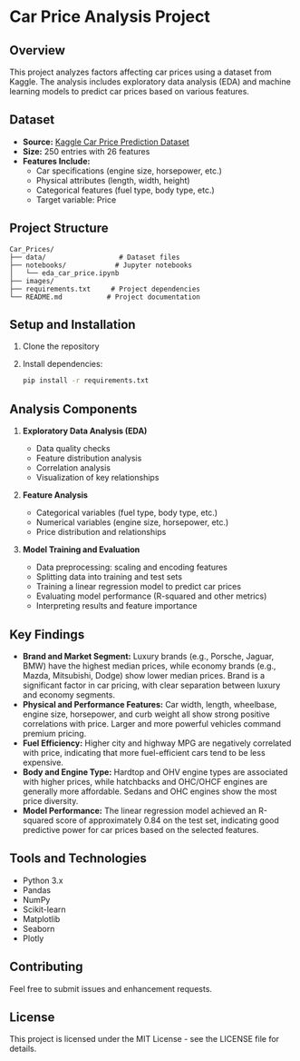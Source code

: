 # Car Price Analysis Project

## Overview
This project analyzes factors affecting car prices using a dataset from Kaggle. The analysis includes exploratory data analysis (EDA) and machine learning models to predict car prices based on various features.

## Dataset
- **Source:** [Kaggle Car Price Prediction Dataset](https://www.kaggle.com/datasets/hellbuoy/car-price-prediction)
- **Size:** 250 entries with 26 features
- **Features Include:**
  - Car specifications (engine size, horsepower, etc.)
  - Physical attributes (length, width, height)
  - Categorical features (fuel type, body type, etc.)
  - Target variable: Price

## Project Structure
```
Car_Prices/
├── data/                  # Dataset files
├── notebooks/            # Jupyter notebooks
│   └── eda_car_price.ipynb
├── images/              
├── requirements.txt     # Project dependencies
└── README.md           # Project documentation
```

## Setup and Installation
1. Clone the repository

2. Install dependencies:
   ```bash
   pip install -r requirements.txt
   ```

## Analysis Components
1. **Exploratory Data Analysis (EDA)**
   - Data quality checks
   - Feature distribution analysis
   - Correlation analysis
   - Visualization of key relationships

2. **Feature Analysis**
   - Categorical variables (fuel type, body type, etc.)
   - Numerical variables (engine size, horsepower, etc.)
   - Price distribution and relationships

3. **Model Training and Evaluation**
   - Data preprocessing: scaling and encoding features
   - Splitting data into training and test sets
   - Training a linear regression model to predict car prices
   - Evaluating model performance (R-squared and other metrics)
   - Interpreting results and feature importance

## Key Findings
- **Brand and Market Segment:** Luxury brands (e.g., Porsche, Jaguar, BMW) have the highest median prices, while economy brands (e.g., Mazda, Mitsubishi, Dodge) show lower median prices. Brand is a significant factor in car pricing, with clear separation between luxury and economy segments.
- **Physical and Performance Features:** Car width, length, wheelbase, engine size, horsepower, and curb weight all show strong positive correlations with price. Larger and more powerful vehicles command premium pricing.
- **Fuel Efficiency:** Higher city and highway MPG are negatively correlated with price, indicating that more fuel-efficient cars tend to be less expensive.
- **Body and Engine Type:** Hardtop and OHV engine types are associated with higher prices, while hatchbacks and OHC/OHCF engines are generally more affordable. Sedans and OHC engines show the most price diversity.
- **Model Performance:** The linear regression model achieved an R-squared score of approximately 0.84 on the test set, indicating good predictive power for car prices based on the selected features.

## Tools and Technologies
- Python 3.x
- Pandas
- NumPy
- Scikit-learn
- Matplotlib
- Seaborn
- Plotly

## Contributing
Feel free to submit issues and enhancement requests.

## License
This project is licensed under the MIT License - see the LICENSE file for details.
